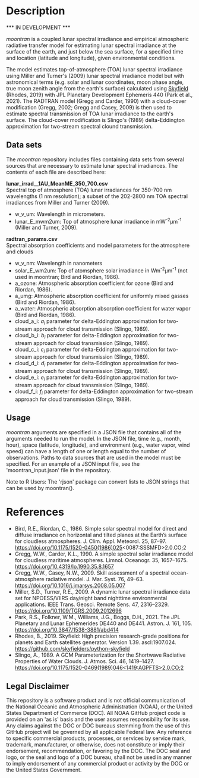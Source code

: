# Description

*** IN DEVELOPMENT ***

*moontran* is a coupled lunar spectral irradiance and empirical atmospheric radiative transfer model for estimating lunar spectral irradiance at the surface of the earth, and just below the sea surface, for a specified time and location (latitude and longitude), given environmental conditions.

The model estimates top-of-atmosphere (TOA) lunar spectral irradiance using Miller and Turner's (2009) lunar spectral irradiance model but with astronomical terms (e.g. solar and lunar coordinates, moon phase angle, true moon zenith angle from the earth's surface) calculated using [Skyfield](https://github.com/skyfielders/python-skyfield/) (Rhodes, 2019) with JPL Planetary Development Ephemeris 440 (Park et al., 2021). The RADTRAN model (Gregg and Carder, 1990) with a cloud-cover modification (Gregg, 2002; Gregg and Casey, 2009) is then used to estimate spectral transmission of TOA lunar irradiance to the earth's surface. The cloud-cover modification is Slingo's (1989) delta-Eddington approximation for two-stream spectral clound transmission.

## Data sets

The *moontran* repository includes files containing data sets from several sources that are necessary to estimate lunar spectral irradiances. The contents of each file are described here:

<b>lunar_irrad__1AU_MeanME_350_700.csv</b>
<br>Spectral top of atmosphere (TOA) lunar irradiances for 350-700 nm wavelengths (1 nm resolution); a subset of the 202-2800 nm TOA spectral irradiances from Miller and Turner (2009).
- w_v_um: Wavelength in micrometers.
- lunar_E_mwm2um: Top of atmosphere lunar irradiance in mW<sup>-2</sup>&micro;m<sup>-1</sup> (Miller and Turner, 2009).

<b>radtran_params.csv</b>
<br>Spectral absorption coefficients and model parameters for the atmosphere and clouds
- w_v_nm: Wavelength in nanometers
- solar_E_wm2um: Top of atomsphere solar irradiance in Wm<sup>-2</sup>&micro;m<sup>-1</sup> (not used in moontran; Bird and Riordan, 1986).
- a_ozone: Atmospheric absorption coefficient for ozone (Bird and Riordan, 1986).
- a_umg: Atmospheric absorption coefficient for uniformly mixed gasses (Bird and Riordan, 1986).
- a_water: Atmospheric absorption absorption coefficient for water vapor (Bird and Riordan, 1986).
- cloud_a_i: _a<sub>i</sub>_ parameter for delta-Eddington approximation for two-stream approach for cloud transmission (Slingo, 1989).
- cloud_b_i: _b<sub>i</sub>_ parameter for delta-Eddington approximation for two-stream approach for cloud transmission (Slingo, 1989).
- cloud_c_i: _c<sub>i</sub>_ parameter for delta-Eddington approximation for two-stream approach for cloud transmission (Slingo, 1989).
- cloud_d_i: _d<sub>i</sub>_ parameter for delta-Eddington approximation for two-stream approach for cloud transmission (Slingo, 1989).
- cloud_e_i: _e<sub>i</sub>_ parameter for delta-Eddington approximation for two-stream approach for cloud transmission (Slingo, 1989).
- cloud_f_i: _f<sub>i</sub>_ parameter for delta-Eddington approximation for two-stream approach for cloud transmission (Slingo, 1989).

## Usage

*moontran* arguments are specified in a JSON file that contains all of the arguments needed to run the model. In the JSON file, time (e.g., month, hour), space (latitude, longitude), and environment (e.g., water vapor, wind speed) can have a length of one or length equal to the number of observations. Paths to data sources that are used in the model must be specified. For an example of a JSON input file, see the 'moontran_input.json' file in the repository.

Note to R Users: The 'rjson' package can convert lists to JSON strings that can be used by moontran().

# References

- Bird, R.E., Riordan, C., 1986. Simple solar spectral model for direct and diffuse irradiance on horizontal and tilted planes at the Earth’s surface for cloudless atmospheres. J. Clim. Appl. Meteorol. 25, 87–97. https://doi.org/10.1175/1520-0450(1986)025<0087:SSSMFD>2.0.CO;2
- Gregg, W.W., Carder, K.L., 1990. A simple spectral solar irradiance model for cloudless maritime atmospheres. Limnol. Oceanogr. 35, 1657–1675. https://doi.org/10.4319/lo.1990.35.8.1657
- Gregg, W.W., Casey, N.W., 2009. Skill assessment of a spectral ocean-atmosphere radiative model. J. Mar. Syst. 76, 49–63. https://doi.org/10.1016/j.jmarsys.2008.05.007<br>
- Miller, S.D., Turner, R.E., 2009. A dynamic lunar spectral irradiance data set for NPOESS/VIIRS day/night band nighttime environmental applications. IEEE Trans. Geosci. Remote Sens. 47, 2316–2329. https://doi.org/10.1109/TGRS.2009.2012696<br>
- Park, R.S., Folkner, W.M., Williams, J.G., Boggs, D.H., 2021. The JPL Planetary and Lunar Ephemerides DE440 and DE441. Astron. J. 161, 105. https://doi.org/10.3847/1538-3881/abd414<br>
- Rhodes, B., 2019. Skyfield: High precision research-grade positions for planets and Earth satellites generator. Version 1.39. ascl:1907.024. https://github.com/skyfielders/python-skyfield<br>
- Slingo, A., 1989. A GCM Parameterization for the Shortwave Radiative Properties of Water Clouds. J. Atmos. Sci. 46, 1419–1427. [https://doi.org/10.1175/1520-0469(1989)046<1419:AGPFTS>2.0.CO;2](https://doi.org/10.1175/1520-0469(1989)046<1419:AGPFTS>2.0.CO;2)<br>

## Legal Disclaimer

This repository is a software product and is not official communication of the National Oceanic and Atmospheric Administration (NOAA), or the United States Department of Commerce (DOC). All NOAA GitHub project code is provided on an 'as is' basis and the user assumes responsibility for its use. Any claims against the DOC or DOC bureaus stemming from the use of this GitHub project will be governed by all applicable Federal law. Any reference to specific commercial products, processes, or services by service mark, trademark, manufacturer, or otherwise, does not constitute or imply their endorsement, recommendation, or favoring by the DOC. The DOC seal and logo, or the seal and logo of a DOC bureau, shall not be used in any manner to imply endorsement of any commercial product or activity by the DOC or the United States Government.
